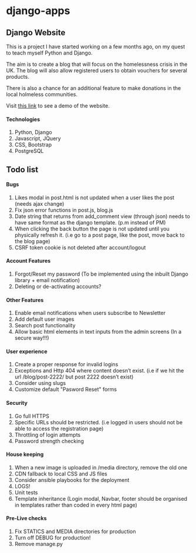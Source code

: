 # django-apps

Django Website
------

This is a project I have started working on a few months ago, on my quest to teach myself Python and Django.

The aim is to create a blog that will focus on the homelessness crisis in the UK. The blog will also allow registered users to obtain vouchers for several products.

There is also a chance for an additional feature to make donations in the local holmeless communities.

Visit [this link](https://chris220688.github.io/blog.html) to see a demo of the website.

#### Technologies

1. Python, Django
2. Javascript, JQuery
3. CSS, Bootstrap
4. PostgreSQL

Todo list
------

#### Bugs
1. Likes modal in post.html is not updated when a user likes the post (needs ajax change)
2. Fix json error functions in post.js, blog.js
3. Date string that returns from add_comment view (through json) needs to have same format as the django template. (p.m instead of PM)
4. When clicking the back button the page is not updated until you physically refresh it. (i.e go to a post page, like the post, move back to the blog page)
5. CSRF token cookie is not deleted after account/logout

#### Account Features
1. Forgot/Reset my password (To be implemented using the inbuilt Django library + email notification)
2. Deleting or de-activating accounts?

#### Other Features
1. Enable email notifications when users subscribe to Newsletter
2. Add default user images
3. Search post functionality
3. Allow basic html elements in text inputs from the admin screens (In a secure way!!!)

#### User experience
1. Create a proper response for invalid logins
2. Exceptions and Http 404 where content doesn’t exist. (i.e if we hit the url /blog/post-2222/ but post 2222 doesn’t exist)
3. Consider using slugs
4. Customize default "Pasword Reset" forms

#### Security
1. Go full HTTPS
2. Specific URLs should be restricted. (i.e logged in users should not be able to access the registration page)
3. Throttling of login attempts
4. Password strength checking

#### House keeping
1. When a new image is uploaded in /media directory, remove the old one
2. CDN fallback to local CSS and JS files
3. Consider ansible playbooks for the deployment
4. LOGS!
5. Unit tests
6. Template inheritance (Login modal, Navbar, footer should be organised in templates rather than coded in every html page)

#### Pre-Live checks
1. Fix STATICS and MEDIA directories for production
2. Turn off DEBUG for production!
3. Remove manage.py
